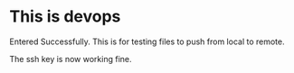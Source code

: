 # This is devops

Entered Successfully. This is for testing files to push from local to remote.

The ssh key is now working fine.
